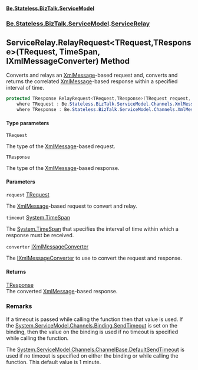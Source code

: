 #### [Be.Stateless.BizTalk.ServiceModel](README.md 'README')
### [Be.Stateless.BizTalk.ServiceModel](Be.Stateless.BizTalk.ServiceModel.md 'Be.Stateless.BizTalk.ServiceModel').[ServiceRelay](ServiceRelay.md 'Be.Stateless.BizTalk.ServiceModel.ServiceRelay')

## ServiceRelay.RelayRequest<TRequest,TResponse>(TRequest, TimeSpan, IXmlMessageConverter) Method

Converts and relays an [XmlMessage](XmlMessage.md 'Be.Stateless.BizTalk.ServiceModel.Channels.XmlMessage')-based request and, converts and returns the correlated [XmlMessage](XmlMessage.md 'Be.Stateless.BizTalk.ServiceModel.Channels.XmlMessage')-based response within a specified interval of time.

```csharp
protected TResponse RelayRequest<TRequest,TResponse>(TRequest request, System.TimeSpan timeout, Be.Stateless.BizTalk.ServiceModel.Channels.IXmlMessageConverter converter)
    where TRequest : Be.Stateless.BizTalk.ServiceModel.Channels.XmlMessage
    where TResponse : Be.Stateless.BizTalk.ServiceModel.Channels.XmlMessage, new();
```
#### Type parameters

<a name='Be.Stateless.BizTalk.ServiceModel.ServiceRelay.RelayRequest_TRequest,TResponse_(TRequest,System.TimeSpan,Be.Stateless.BizTalk.ServiceModel.Channels.IXmlMessageConverter).TRequest'></a>

`TRequest`

The type of the [XmlMessage](XmlMessage.md 'Be.Stateless.BizTalk.ServiceModel.Channels.XmlMessage')-based request.

<a name='Be.Stateless.BizTalk.ServiceModel.ServiceRelay.RelayRequest_TRequest,TResponse_(TRequest,System.TimeSpan,Be.Stateless.BizTalk.ServiceModel.Channels.IXmlMessageConverter).TResponse'></a>

`TResponse`

The type of the [XmlMessage](XmlMessage.md 'Be.Stateless.BizTalk.ServiceModel.Channels.XmlMessage')-based response.
#### Parameters

<a name='Be.Stateless.BizTalk.ServiceModel.ServiceRelay.RelayRequest_TRequest,TResponse_(TRequest,System.TimeSpan,Be.Stateless.BizTalk.ServiceModel.Channels.IXmlMessageConverter).request'></a>

`request` [TRequest](ServiceRelay.RelayRequest_TRequest,TResponse_(TRequest,TimeSpan,IXmlMessageConverter).md#Be.Stateless.BizTalk.ServiceModel.ServiceRelay.RelayRequest_TRequest,TResponse_(TRequest,System.TimeSpan,Be.Stateless.BizTalk.ServiceModel.Channels.IXmlMessageConverter).TRequest 'Be.Stateless.BizTalk.ServiceModel.ServiceRelay.RelayRequest<TRequest,TResponse>(TRequest, System.TimeSpan, Be.Stateless.BizTalk.ServiceModel.Channels.IXmlMessageConverter).TRequest')

The [XmlMessage](XmlMessage.md 'Be.Stateless.BizTalk.ServiceModel.Channels.XmlMessage')-based request to convert and relay.

<a name='Be.Stateless.BizTalk.ServiceModel.ServiceRelay.RelayRequest_TRequest,TResponse_(TRequest,System.TimeSpan,Be.Stateless.BizTalk.ServiceModel.Channels.IXmlMessageConverter).timeout'></a>

`timeout` [System.TimeSpan](https://docs.microsoft.com/en-us/dotnet/api/System.TimeSpan 'System.TimeSpan')

The [System.TimeSpan](https://docs.microsoft.com/en-us/dotnet/api/System.TimeSpan 'System.TimeSpan') that specifies the interval of time within which a response must be received.

<a name='Be.Stateless.BizTalk.ServiceModel.ServiceRelay.RelayRequest_TRequest,TResponse_(TRequest,System.TimeSpan,Be.Stateless.BizTalk.ServiceModel.Channels.IXmlMessageConverter).converter'></a>

`converter` [IXmlMessageConverter](IXmlMessageConverter.md 'Be.Stateless.BizTalk.ServiceModel.Channels.IXmlMessageConverter')

The [IXmlMessageConverter](IXmlMessageConverter.md 'Be.Stateless.BizTalk.ServiceModel.Channels.IXmlMessageConverter') to use to convert the request and response.

#### Returns
[TResponse](ServiceRelay.RelayRequest_TRequest,TResponse_(TRequest,TimeSpan,IXmlMessageConverter).md#Be.Stateless.BizTalk.ServiceModel.ServiceRelay.RelayRequest_TRequest,TResponse_(TRequest,System.TimeSpan,Be.Stateless.BizTalk.ServiceModel.Channels.IXmlMessageConverter).TResponse 'Be.Stateless.BizTalk.ServiceModel.ServiceRelay.RelayRequest<TRequest,TResponse>(TRequest, System.TimeSpan, Be.Stateless.BizTalk.ServiceModel.Channels.IXmlMessageConverter).TResponse')  
The converted [XmlMessage](XmlMessage.md 'Be.Stateless.BizTalk.ServiceModel.Channels.XmlMessage')-based response.

### Remarks

If a timeout is passed while calling the function then that value is used. If the [System.ServiceModel.Channels.Binding.SendTimeout](https://docs.microsoft.com/en-us/dotnet/api/System.ServiceModel.Channels.Binding.SendTimeout 'System.ServiceModel.Channels.Binding.SendTimeout')
is set on the binding, then the value on the binding is used if no timeout is specified while calling the function.

The [System.ServiceModel.Channels.ChannelBase.DefaultSendTimeout](https://docs.microsoft.com/en-us/dotnet/api/System.ServiceModel.Channels.ChannelBase.DefaultSendTimeout 'System.ServiceModel.Channels.ChannelBase.DefaultSendTimeout') is used if no timeout is specified on either the binding or while
calling the function. This default value is 1 minute.